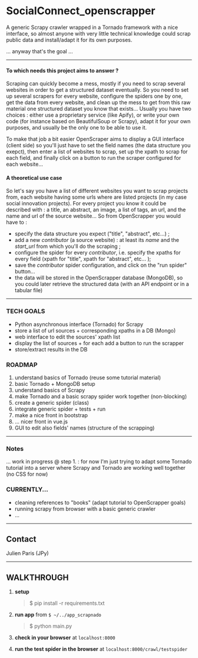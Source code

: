 # SocialConnect_openscrapper
A generic Scrapy crawler wrapped in a Tornado framework with a nice interface, so almost anyone with very little technical knowledge could scrap public data and install/adapt it for its own purposes. 

... anyway that's the goal ...

----

#### **To which needs this project aims to answer ?**
Scraping can quickly become a mess, mostly if you need to scrap several websites in order to get a structured dataset eventually. So you need to set up several scrapers for every website, configure the spiders one by one, get the data from every website, and clean up the mess to get from this raw material one structured dataset you know that exists... Usually you have two choices : either use a proprietary service (like Apify), or write your own code (for instance based on BeautifulSoup or Scrapy), adapt it for your own purposes, and usually be the only one to be able to use it. 

To make that job a bit easier OpenScraper aims to display a GUI interface (client side) so you'll just have to set the field names (the data structure you exepct), then enter a list of websites to scrap, set up the xpath to scrap for each field, and finally click on a button to run the scraper configured for each website... 

#### **A theoretical use case**
So let's say you have a list of different websites you want to scrap projects from, each website having some urls where are listed projects (in my case social innovation projects). For every project you know it could be described with : a title, an abstract, an image, a list of tags, an url, and the name and url of the source website... So from OpenScrapper you would have to : 
- specify the data structure you expect ("title", "abstract", etc...) ;
- add a new _contributor_ (a source website) : at least its _name_ and the _start_url_ from which you'll do the scraping ; 
- configure the spider for every _contributor_, i.e. specify the xpaths for every field (xpath for "title", xpath for "abstract", etc... );
- save the _contributor_ spider configuration, and click on the "run spider" button... 
- the data will be stored in the OpenScrapper database (MongoDB), so you could later retrieve the structured data (with an API endpoint or in a tabular file)

---- 

### TECH GOALS
- Python asynchronous interface (Tornado) for Scrapy 
- store a list of url sources + corresponding xpaths in a DB (Mongo)
- web interface to edit the sources' xpath list
- display the list of sources + for each add a button to run the scrapper
- store/extract results in the DB

### ROADMAP
1. understand basics of Tornado (reuse some tutorial material)
2. basic Tornado + MongoDB setup
3. understand basics of Scrapy
4. make Tornado and a basic scrapy spider work together (non-blocking)
5. create a generic spider (class)
6. integrate generic spider + tests + run
7. make a nice front in bootstrap 
8. ... nicer front in vue.js
9. GUI to edit also fields' names (structure of the scrapping)

------

### Notes
... work in progress @ step 1. : for now I'm just trying to adapt some Tornado tutorial into a server where Scrapy and Tornado are working well together (no CSS for now)

### CURRENTLY... 

- cleaning references to "books" (adapt tutorial to OpenScrapper goals)
- running scrapy from browser with a basic generic crawler
- ...

-------

## Contact
Julien Paris (JPy)

-------

## WALKTHROUGH

1. **setup**

	> $ pip install -r requirements.txt


2. **run app** from `$ ~/../app_scrapnado`

	> $ python main.py


3. **check in your browser** at `localhost:8000`


3. **run the test spider in the browser** at `localhost:8000/crawl/testspider`

